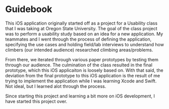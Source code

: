 # Guidebook

This iOS application originally started off as a project for a Usability class that I was taking at Oregon State University. The goal of the class project was to perform a usability study based on an idea for a new application. My teammates and I went through the process of defining the application, specifying the use cases and holding field/lab interviews to understand how climbers (our intended audience) researched climbing areas/problems.

From there, we iterated through various paper prototypes by testing them through our audience. The culmination of the class resulted in the final prototype, which this iOS applicaiton is loosely based on. With that said, the deviation from the final prototype to this iOS application is the result of me trying to implement the application while I was learning Xcode and Swift. Not ideal, but I learned alot through the process.

Since starting this project and learning a bit more on iOS development, I have started this project over.
